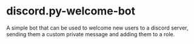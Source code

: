 # discord.py-welcome-bot
A simple bot that can be used to welcome new users to a discord server, sending them a custom private message and adding them to a role. 


